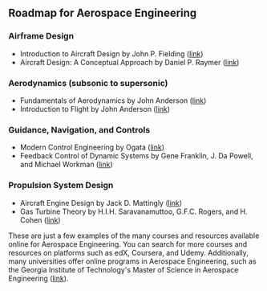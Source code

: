 ## Roadmap for Aerospace Engineering

### Airframe Design

-   Introduction to Aircraft Design by John P. Fielding ([link](https://ocw.mit.edu/courses/aeronautics-and-astronautics/16-885j-aircraft-systems-engineering-fall-2005/lecture-notes/lecture_1.pdf))
-   Aircraft Design: A Conceptual Approach by Daniel P. Raymer ([link](https://www.amazon.com/Aircraft-Design-Conceptual-Approach/dp/1600869114))

### Aerodynamics (subsonic to supersonic)

-   Fundamentals of Aerodynamics by John Anderson ([link](https://www.amazon.com/Fundamentals-Aerodynamics-John-D-Anderson/dp/0073398101))
-   Introduction to Flight by John Anderson ([link](https://www.amazon.com/Introduction-Flight-John-D-Anderson/dp/0078027675))

### Guidance, Navigation, and Controls

-   Modern  Control Engineering  by Ogata ([link](https://www.amazon.com/Modern-Control-Engineering-Katsuhiko-Ogata/dp/0136156738))
-   Feedback Control  of  Dynamic Systems  by Gene Franklin, J. Da Powell, and Michael Workman ([link](https://www.amazon.com/Feedback-Control-Dynamic-Systems-8th/dp/0135263893))

### Propulsion System Design

-   Aircraft Engine Design by Jack D. Mattingly ([link](https://www.amazon.com/Aircraft-Engine-Design-Fourth-Mattingly/dp/1600869114))
-   Gas Turbine Theory by H.I.H. Saravanamuttoo, G.F.C. Rogers, and H. Cohen ([link](https://www.amazon.com/Gas-Turbine-Theory-H-I-H-Saravanamuttoo/dp/0132224372))

These are just a few examples of the many courses and resources available online for Aerospace Engineering. You can search for more courses and resources on platforms such as edX, Coursera, and Udemy. Additionally, many universities offer  online programs  in Aerospace Engineering, such as the  Georgia Institute  of Technology's Master of Science in Aerospace Engineering ([link](https://www.gatech.edu/academics/masters-degrees/aerospace-engineering-ms-online)).
